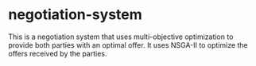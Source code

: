 # negotiation-system
This is a negotiation system that uses multi-objective optimization to provide both parties with an optimal offer. It uses NSGA-II to optimize the offers received by the parties.

